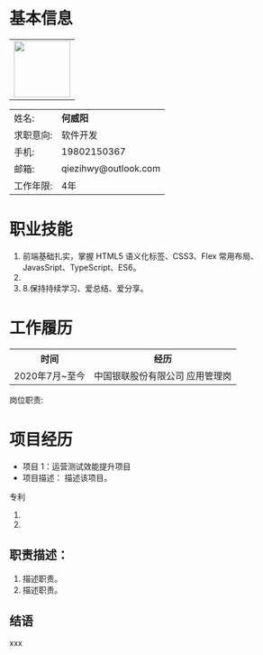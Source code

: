 # 基本信息

<style>
  .my-table {
    width:100%;
    margin-left: 0;
  }
</style>

<table style="width:100%">
<tr>
<td> <img style="width:100" src="https://gitlab.gitlab.ingress.lab.gitfitlive.com/uploads/-/system/user/avatar/1/avatar.png"> </td>
</tr>
</table>

<table class="my-table">
<tr><td>姓名:</td><td><b>何威阳</b></db></td></tr>
<tr><td>求职意向:</td><td>软件开发</td></tr>
<tr><td>手机:</td><td>19802150367</td></tr>
<tr><td>邮箱:</td><td>qiezihwy@outlook.com</td></tr>
<tr><td>工作年限:</td><td>4年</td></tr>
</table>

# 职业技能

1. 前端基础扎实，掌握 HTML5 语义化标签、CSS3、Flex 常用布局、JavasSript、TypeScript、ES6。
2.
3. 8.保持持续学习、爱总结、爱分享。

# 工作履历

<table class="my-table">
<tr><th>时间</th><th>经历</th></tr>
<tr><td>2020年7月~至今 </td><td>中国银联股份有限公司 应用管理岗</td></tr>

</table>

岗位职责:

# 项目经历

- 项目 1：运营测试效能提升项目
- 项目描述：
  描述该项目。

专利

1.
2.

## 职责描述：

1. 描述职责。
2. 描述职责。

## 结语

xxx
